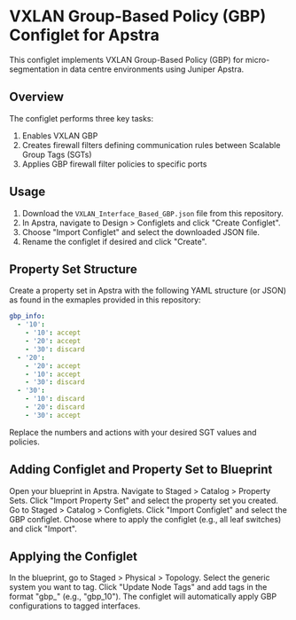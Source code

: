 # VXLAN Group-Based Policy (GBP) Configlet for Apstra

This configlet implements VXLAN Group-Based Policy (GBP) for micro-segmentation in data centre environments using Juniper Apstra.

## Overview

The configlet performs three key tasks:
1. Enables VXLAN GBP
2. Creates firewall filters defining communication rules between Scalable Group Tags (SGTs)
3. Applies GBP firewall filter policies to specific ports

## Usage

1. Download the `VXLAN_Interface_Based_GBP.json` file from this repository.
2. In Apstra, navigate to Design > Configlets and click "Create Configlet".
3. Choose "Import Configlet" and select the downloaded JSON file.
4. Rename the configlet if desired and click "Create".

## Property Set Structure

Create a property set in Apstra with the following YAML structure (or JSON) as found in the exmaples provided in this repository:

```yaml
gbp_info:
  - '10':
    - '10': accept
    - '20': accept
    - '30': discard
  - '20':
    - '20': accept
    - '10': accept
    - '30': discard
  - '30':
    - '10': discard
    - '20': discard
    - '30': accept
```

Replace the numbers and actions with your desired SGT values and policies.

## Adding Configlet and Property Set to Blueprint

Open your blueprint in Apstra.
Navigate to Staged > Catalog > Property Sets.
Click "Import Property Set" and select the property set you created.
Go to Staged > Catalog > Configlets.
Click "Import Configlet" and select the GBP configlet.
Choose where to apply the configlet (e.g., all leaf switches) and click "Import".

## Applying the Configlet

In the blueprint, go to Staged > Physical > Topology.
Select the generic system you want to tag.
Click "Update Node Tags" and add tags in the format "gbp_<SGT>" (e.g., "gbp_10").
The configlet will automatically apply GBP configurations to tagged interfaces.
